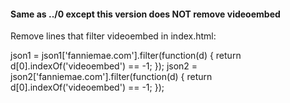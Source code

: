 
#### Same as ../0 except this version does NOT remove videoembed

Remove lines that filter videoembed in index.html:

  json1 = json1['fanniemae.com'].filter(function(d) { return d[0].indexOf('videoembed') == -1; });
  json2 = json2['fanniemae.com'].filter(function(d) { return d[0].indexOf('videoembed') == -1; });

